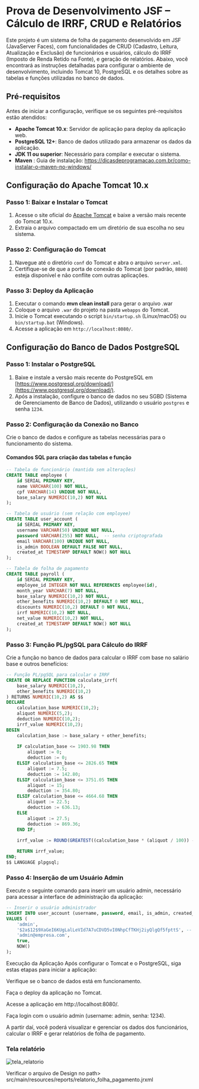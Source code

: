 # Prova de Desenvolvimento JSF – Cálculo de IRRF, CRUD e Relatórios

Este projeto é um sistema de folha de pagamento desenvolvido em JSF (JavaServer Faces), com funcionalidades de CRUD (Cadastro, Leitura, Atualização e Exclusão) de funcionários e usuários, cálculo do IRRF (Imposto de Renda Retido na Fonte), e geração de relatórios. Abaixo, você encontrará as instruções detalhadas para configurar o ambiente de desenvolvimento, incluindo Tomcat 10, PostgreSQL e os detalhes sobre as tabelas e funções utilizadas no banco de dados.

## Pré-requisitos

Antes de iniciar a configuração, verifique se os seguintes pré-requisitos estão atendidos:

- **Apache Tomcat 10.x**: Servidor de aplicação para deploy da aplicação web.
- **PostgreSQL 12+**: Banco de dados utilizado para armazenar os dados da aplicação.
- **JDK 11 ou superior**: Necessário para compilar e executar o sistema.
- **Maven** : Guia de instalação: https://dicasdeprogramacao.com.br/como-instalar-o-maven-no-windows/

## Configuração do Apache Tomcat 10.x

### Passo 1: Baixar e Instalar o Tomcat

1. Acesse o site oficial do [Apache Tomcat](https://tomcat.apache.org/download-10.cgi) e baixe a versão mais recente do Tomcat 10.x.
2. Extraia o arquivo compactado em um diretório de sua escolha no seu sistema.

### Passo 2: Configuração do Tomcat

1. Navegue até o diretório `conf` do Tomcat e abra o arquivo `server.xml`.
2. Certifique-se de que a porta de conexão do Tomcat (por padrão, `8080`) esteja disponível e não conflite com outras aplicações.
   
### Passo 3: Deploy da Aplicação


1. Executar o comando **mvn clean install** para gerar o arquivo .war
2. Coloque o arquivo `.war` do projeto na pasta `webapps` do Tomcat.
3. Inicie o Tomcat executando o script `bin/startup.sh` (Linux/macOS) ou `bin/startup.bat` (Windows).
4. Acesse a aplicação em `http://localhost:8080/`.

## Configuração do Banco de Dados PostgreSQL

### Passo 1: Instalar o PostgreSQL

1. Baixe e instale a versão mais recente do PostgreSQL em [https://www.postgresql.org/download/](https://www.postgresql.org/download/).
2. Após a instalação, configure o banco de dados no seu SGBD (Sistema de Gerenciamento de Banco de Dados), utilizando o usuário `postgres` e senha `1234`.

### Passo 2: Configuração da Conexão no Banco

Crie o banco de dados e configure as tabelas necessárias para o funcionamento do sistema.

#### Comandos SQL para criação das tabelas e função

```sql
-- Tabela de funcionário (mantida sem alterações)
CREATE TABLE employee (
    id SERIAL PRIMARY KEY,
    name VARCHAR(100) NOT NULL,
    cpf VARCHAR(14) UNIQUE NOT NULL,
    base_salary NUMERIC(10,2) NOT NULL
);

-- Tabela de usuário (sem relação com employee)
CREATE TABLE user_account (
    id SERIAL PRIMARY KEY,
    username VARCHAR(50) UNIQUE NOT NULL,
    password VARCHAR(255) NOT NULL,  -- senha criptografada
    email VARCHAR(100) UNIQUE NOT NULL,
    is_admin BOOLEAN DEFAULT FALSE NOT NULL,
    created_at TIMESTAMP DEFAULT NOW() NOT NULL
);

-- Tabela de folha de pagamento
CREATE TABLE payroll (
    id SERIAL PRIMARY KEY,
    employee_id INTEGER NOT NULL REFERENCES employee(id),
    month_year VARCHAR(7) NOT NULL,
    base_salary NUMERIC(10,2) NOT NULL,
    other_benefits NUMERIC(10,2) DEFAULT 0 NOT NULL,
    discounts NUMERIC(10,2) DEFAULT 0 NOT NULL,
    irrf NUMERIC(10,2) NOT NULL,
    net_value NUMERIC(10,2) NOT NULL,
    created_at TIMESTAMP DEFAULT NOW() NOT NULL
);
```

### Passo 3: Função PL/pgSQL para Cálculo do IRRF
Crie a função no banco de dados para calcular o IRRF com base no salário base e outros benefícios:

```sql
-- Função PL/pgSQL para calcular o IRRF
CREATE OR REPLACE FUNCTION calculate_irrf(
    base_salary NUMERIC(10,2), 
    other_benefits NUMERIC(10,2)
) RETURNS NUMERIC(10,2) AS $$
DECLARE
    calculation_base NUMERIC(10,2);
    aliquot NUMERIC(5,2);
    deduction NUMERIC(10,2);
    irrf_value NUMERIC(10,2);
BEGIN
    calculation_base := base_salary + other_benefits;
    
    IF calculation_base <= 1903.98 THEN
        aliquot := 0;
        deduction := 0;
    ELSIF calculation_base <= 2826.65 THEN
        aliquot := 7.5;
        deduction := 142.80;
    ELSIF calculation_base <= 3751.05 THEN
        aliquot := 15;
        deduction := 354.80;
    ELSIF calculation_base <= 4664.68 THEN
        aliquot := 22.5;
        deduction := 636.13;
    ELSE
        aliquot := 27.5;
        deduction := 869.36;
    END IF;
    
    irrf_value := ROUND(GREATEST((calculation_base * (aliquot / 100)) - deduction, 0), 2);

    RETURN irrf_value;
END;
$$ LANGUAGE plpgsql;
```

### Passo 4: Inserção de um Usuário Admin
Execute o seguinte comando para inserir um usuário admin, necessário para acessar a interface de administração da aplicação:

```sql
-- Inserir o usuário administrador
INSERT INTO user_account (username, password, email, is_admin, created_at)
VALUES (
    'admin',
    '$2a$12$9XaGeI6KUgLalLeVId7A7uCDVD5vI0NhpCfTKHj2iyQlgQf5fpttS', -- senha: 1234
    'admin@empresa.com',
    true,
    NOW()
);
```

Execução da Aplicação
Após configurar o Tomcat e o PostgreSQL, siga estas etapas para iniciar a aplicação:

Verifique se o banco de dados está em funcionamento.

Faça o deploy da aplicação no Tomcat.

Acesse a aplicação em http://localhost:8080/.

Faça login com o usuário admin (username: admin, senha: 1234).

A partir daí, você poderá visualizar e gerenciar os dados dos funcionários, calcular o IRRF e gerar relatórios de folha de pagamento.



###  Tela relatório

![tela_relatorio](https://github.com/user-attachments/assets/d9523ba9-1d36-4757-ae8e-475888db673b)


Verificar o arquivo de Design no path> src/main/resources/reports/relatorio_folha_pagamento.jrxml



